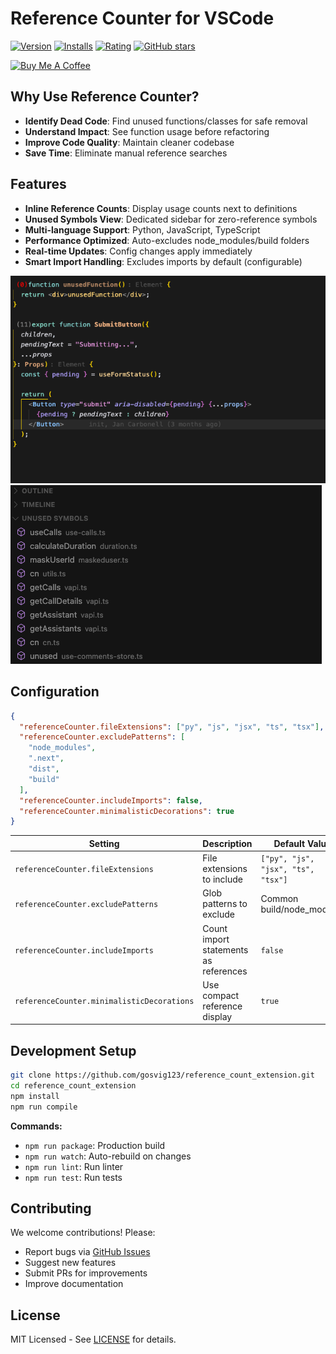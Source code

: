 # Reference Counter for VSCode

[![Version](https://img.shields.io/visual-studio-marketplace/v/gosvig123.css-class-counter)](https://marketplace.visualstudio.com/items?itemName=gosvig123.css-class-counter)
[![Installs](https://img.shields.io/visual-studio-marketplace/i/gosvig123.css-class-counter)](https://marketplace.visualstudio.com/items?itemName=gosvig123.css-class-counter)
[![Rating](https://img.shields.io/visual-studio-marketplace/r/gosvig123.css-class-counter)](https://marketplace.visualstudio.com/items?itemName=gosvig123.css-class-counter&ssr=false#review-details)
[![GitHub stars](https://img.shields.io/github/stars/gosvig123/reference_count_extension?style=social)](https://github.com/gosvig123/reference_count_extension)

<a href="https://www.buymeacoffee.com/gosvig123" target="_blank"><img src="https://cdn.buymeacoffee.com/buttons/v2/default-yellow.png" alt="Buy Me A Coffee" style="height: 60px !important;width: 217px !important;" ></a>

## Why Use Reference Counter?

- **Identify Dead Code**: Find unused functions/classes for safe removal
- **Understand Impact**: See function usage before refactoring
- **Improve Code Quality**: Maintain cleaner codebase
- **Save Time**: Eliminate manual reference searches

## Features

- **Inline Reference Counts**: Display usage counts next to definitions
- **Unused Symbols View**: Dedicated sidebar for zero-reference symbols
- **Multi-language Support**: Python, JavaScript, TypeScript
- **Performance Optimized**: Auto-excludes node_modules/build folders
- **Real-time Updates**: Config changes apply immediately
- **Smart Import Handling**: Excludes imports by default (configurable)

![Inline Reference Counts](https://raw.githubusercontent.com/gosvig123/reference_count_extension/main/inline_unused.png)
![Unused Symbols View](https://raw.githubusercontent.com/gosvig123/reference_count_extension/main/workspace_unused.png)

## Configuration

```json
{
  "referenceCounter.fileExtensions": ["py", "js", "jsx", "ts", "tsx"],
  "referenceCounter.excludePatterns": [
    "node_modules",
    ".next",
    "dist",
    "build"
  ],
  "referenceCounter.includeImports": false,
  "referenceCounter.minimalisticDecorations": true
}
```

| Setting                                   | Description                                                                 | Default Value               |
|-------------------------------------------|-----------------------------------------------------------------------------|-----------------------------|
| `referenceCounter.fileExtensions`         | File extensions to include                                                  | `["py", "js", "jsx", "ts", "tsx"]` |
| `referenceCounter.excludePatterns`        | Glob patterns to exclude                                                    | Common build/node_modules   |
| `referenceCounter.includeImports`         | Count import statements as references                                       | `false`                     |
| `referenceCounter.minimalisticDecorations`| Use compact reference display                                               | `true`                      |

## Development Setup

```bash
git clone https://github.com/gosvig123/reference_count_extension.git
cd reference_count_extension
npm install
npm run compile
```

**Commands:**
- `npm run package`: Production build
- `npm run watch`: Auto-rebuild on changes
- `npm run lint`: Run linter
- `npm run test`: Run tests

## Contributing

We welcome contributions! Please:
- Report bugs via [GitHub Issues](https://github.com/gosvig123/reference_count_extension/issues)
- Suggest new features
- Submit PRs for improvements
- Improve documentation

## License

MIT Licensed - See [LICENSE](LICENSE) for details.